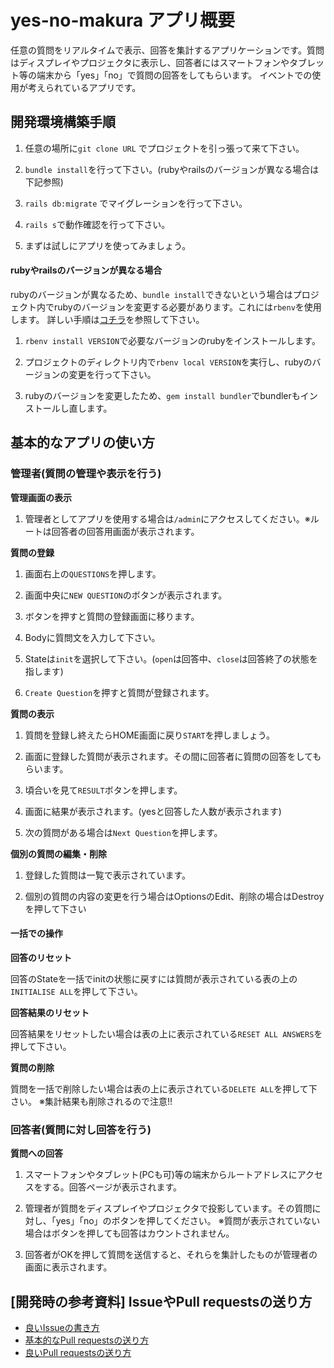 # yes-no-makura アプリ概要
任意の質問をリアルタイムで表示、回答を集計するアプリケーションです。質問はディスプレイやプロジェクタに表示し、回答者にはスマートフォンやタブレット等の端末から「yes」「no」で質問の回答をしてもらいます。
イベントでの使用が考えられているアプリです。

## 開発環境構築手順
1. 任意の場所に`git clone URL` でプロジェクトを引っ張って来て下さい。

1. `bundle install`を行って下さい。(rubyやrailsのバージョンが異なる場合は下記参照)

1. `rails db:migrate` でマイグレーションを行って下さい。

1. `rails s`で動作確認を行って下さい。

1. まずは試しにアプリを使ってみましょう。

#### rubyやrailsのバージョンが異なる場合

rubyのバージョンが異なるため、`bundle install`できないという場合はプロジェクト内でrubyのバージョンを変更する必要があります。これには`rbenv`を使用します。
詳しい手順は[コチラ](http://vdeep.net/mac-ruby-rubyonrails)を参照して下さい。
1. `rbenv install VERSION`で必要なバージョンのrubyをインストールします。

1. プロジェクトのディレクトリ内で`rbenv local VERSION`を実行し、rubyのバージョンの変更を行って下さい。

1. rubyのバージョンを変更したため、`gem install bundler`でbundlerもインストールし直します。

## 基本的なアプリの使い方
### 管理者(質問の管理や表示を行う)
**管理画面の表示**
1. 管理者としてアプリを使用する場合は`/admin`にアクセスしてください。※ルートは回答者の回答用画面が表示されます。

**質問の登録**
1. 画面右上の`QUESTIONS`を押します。

1. 画面中央に`NEW QUESTION`のボタンが表示されます。

1. ボタンを押すと質問の登録画面に移ります。

1. Bodyに質問文を入力して下さい。

1. Stateは`init`を選択して下さい。(`open`は回答中、`close`は回答終了の状態を指します)

1. `Create Question`を押すと質問が登録されます。

**質問の表示**
1. 質問を登録し終えたらHOME画面に戻り`START`を押しましょう。

1. 画面に登録した質問が表示されます。その間に回答者に質問の回答をしてもらいます。

1. 頃合いを見て`RESULT`ボタンを押します。

1. 画面に結果が表示されます。(yesと回答した人数が表示されます)

1. 次の質問がある場合は`Next Question`を押します。

**個別の質問の編集・削除**
1. 登録した質問は一覧で表示されています。

1. 個別の質問の内容の変更を行う場合はOptionsのEdit、削除の場合はDestroyを押して下さい

#### 一括での操作
**回答のリセット**

回答のStateを一括でinitの状態に戻すには質問が表示されている表の上の`INITIALISE ALL`を押して下さい。

**回答結果のリセット**

回答結果をリセットしたい場合は表の上に表示されている`RESET ALL ANSWERS`を押して下さい。

**質問の削除**

質問を一括で削除したい場合は表の上に表示されている`DELETE ALL`を押して下さい。
※集計結果も削除されるので注意!!

### 回答者(質問に対し回答を行う)
**質問への回答**
1. スマートフォンやタブレット(PCも可)等の端末からルートアドレスにアクセスをする。回答ページが表示されます。

1. 管理者が質問をディスプレイやプロジェクタで投影しています。その質問に対し、「yes」「no」のボタンを押してください。
  ※質問が表示されていない場合はボタンを押しても回答はカウントされません。
1. 回答者がOKを押して質問を送信すると、それらを集計したものが管理者の画面に表示されます。

## [開発時の参考資料] IssueやPull requestsの送り方
- [良いIssueの書き方](http://kuroeveryday.blogspot.jp/2015/08/bug-issues.html)
- [基本的なPull requestsの送り方](http://www.atmarkit.co.jp/ait/articles/1702/27/news022.html)
- [良いPull requestsの送り方](https://yakst.com/ja/posts/1625)
